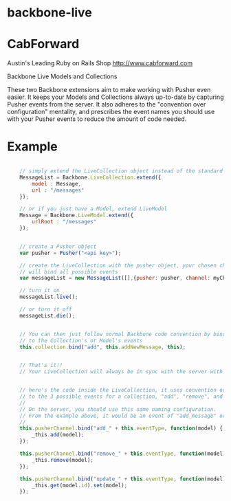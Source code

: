 backbone-live
=============

CabForward
==========
Austin's Leading Ruby on Rails Shop
http://www.cabforward.com

Backbone Live Models and Collections

These two Backbone extensions aim to make working with Pusher even easier.  It keeps your Models and Collections
always up-to-date by capturing Pusher events from the server.  It also adheres to the "convention over configuration" mentality,
and prescribes the event names you should use with your Pusher events to reduce the amount of code needed. 

Example
=======
```javascript

	// simply extend the LiveCollection object instead of the standard Backbone Collection
	MessageList = Backbone.LiveCollection.extend({
		model : Message,
		url : "/messages"
	});

	// or if you just have a Model, extend LiveModel
	Message = Backbone.LiveModel.extend({
		urlRoot : "/messages"
	});


	// create a Pusher object
	var pusher = Pusher("<api key>");

    // create the LiveCollection with the pusher object, your chosen channel, and an eventType that
    // will bind all possible events
    var messageList = new MessageList([],{pusher: pusher, channel: myChannel, eventType: "message"});

    // turn it on
    messageList.live();

    // or turn it off
    messageList.die();


    // You can then just follow normal Backbone code convention by binding 
    // to the Collection's or Model's events
    this.collection.bind("add", this.addNewMessage, this);


    // That's it!!  
    // Your LiveCollection will always be in sync with the server with only 1 line of extra code!


    // here's the code inside the LiveCollection, it uses convention over configuration to bind
    // to the 3 possible events for a collection, "add", "remove", and "update".
    // 
    // On the server, you should use this same naming configuration.
    // From the example above, it would be an event of "add_message" or "remove_message" 
    //
	this.pusherChannel.bind("add_" + this.eventType, function(model) {
		_this.add(model);
	});

	this.pusherChannel.bind("remove_" + this.eventType, function(model) {
		_this.remove(model);
	});

	this.pusherChannel.bind("update_" + this.eventType, function(model) {
		_this.get(model.id).set(model);
	});

```